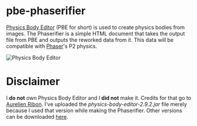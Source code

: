 # pbe-phaserifier
<a href="https://code.google.com/archive/p/box2d-editor/">Physics Body Editor</a> (PBE for short) is used to create physics bodies from images. The Phaserifier is a simple HTML document that takes the output file from PBE and outputs the reworked data from it. This data will be compatible with <a href="http://phaser.io/">Phaser</a>'s P2 physics.

![Physics Body Editor](http://www.aurelienribon.com/blog/wp-content/uploads/2012/04/pbe-02.jpg)

# Disclaimer
I **do not** own Physics Body Editor and I **did not** make it. Credits for that go to <a href="http://www.aurelienribon.com/blog/">Aurelien Ribon</a>. I've uploaded the _physics-body-editor-2.9.2.jar_ file merely because I used that version while making the Phaserifier. Other versions can be downloaded <a href="https://code.google.com/archive/p/box2d-editor/downloads">here</a>.
